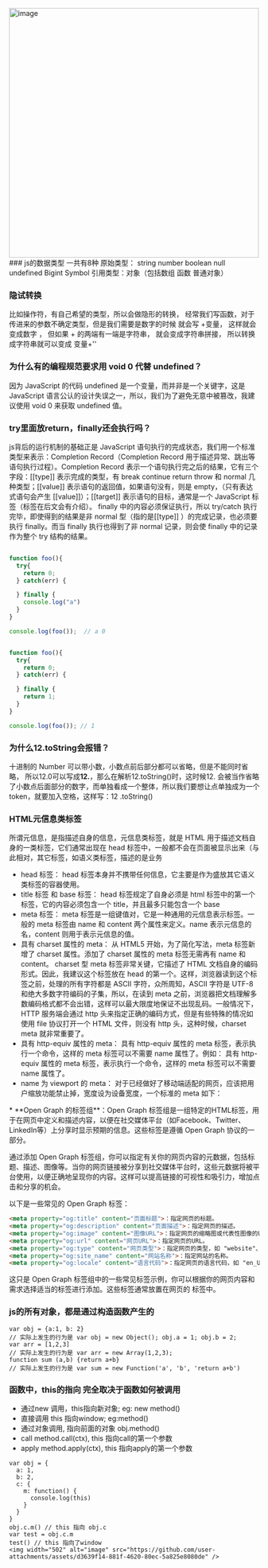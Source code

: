 <img width="502" alt="image" src="https://github.com/user-attachments/assets/d8eb6cb5-8bef-4f57-b6bf-5defd34afb30" />### js的数据类型
一共有8种
原始类型： string number boolean null undefined Bigint Symbol
引用类型：对象（包括数组 函数 普通对象）
### 隐试转换
比如操作符，有自己希望的类型，所以会做隐形的转换， 经常我们写函数，对于传进来的参数不确定类型，但是我们需要是数字的时候 就会写 +变量， 这样就会变成数字 ， 但如果 + 的两端有一端是字符串， 就会变成字符串拼接， 所以转换成字符串就可以变成 变量+''
### 为什么有的编程规范要求用 void 0 代替 undefined？
因为 JavaScript 的代码 undefined 是一个变量，而并非是一个关键字，这是 JavaScript 语言公认的设计失误之一，所以，我们为了避免无意中被篡改，我建议使用 void 0 来获取 undefined 值。
### try里面放return，finally还会执行吗？
js背后的运行机制的基础正是 JavaScript 语句执行的完成状态，我们用一个标准类型来表示：Completion Record（Completion Record 用于描述异常、跳出等语句执行过程）。Completion Record 表示一个语句执行完之后的结果，它有三个字段：[[type]] 表示完成的类型，有 break continue return throw 和 normal 几种类型；[[value]] 表示语句的返回值，如果语句没有，则是 empty，（只有表达式语句会产生 [[value]]）；[[target]] 表示语句的目标，通常是一个 JavaScript 标签（标签在后文会有介绍）。
finally 中的内容必须保证执行，所以 try/catch 执行完毕，即使得到的结果是非 normal 型（指的是[[type]] ）的完成记录，也必须要执行 finally。而当 finally 执行也得到了非 normal 记录，则会使 finally 中的记录作为整个 try 结构的结果。
```javascript

function foo(){
  try{
    return 0;
  } catch(err) {

  } finally {
    console.log("a")
  }
}

console.log(foo());  // a 0


function foo(){
  try{
    return 0;
  } catch(err) {

  } finally {
    return 1;
  }
}

console.log(foo()); // 1
```
### 为什么12.toString会报错？
十进制的 Number 可以带小数，小数点前后部分都可以省略，但是不能同时省略， 所以12.0可以写成**12.**，那么在解析12.toString()时，这时候12. 会被当作省略了小数点后面部分的数字，而单独看成一个整体，所以我们要想让点单独成为一个 token，就要加入空格，这样写：12 .toString()

### HTML元信息类标签
所谓元信息，是指描述自身的信息，元信息类标签，就是 HTML 用于描述文档自身的一类标签，它们通常出现在 head 标签中，一般都不会在页面被显示出来（与此相对，其它标签，如语义类标签，描述的是业务
* head 标签： head 标签本身并不携带任何信息，它主要是作为盛放其它语义类标签的容器使用。
* title 标签 和 base 标签： head 标签规定了自身必须是 html 标签中的第一个标签，它的内容必须包含一个 title，并且最多只能包含一个 base
* meta 标签： meta 标签是一组键值对，它是一种通用的元信息表示标签。一般的 meta 标签由 name 和 content 两个属性来定义。name 表示元信息的名，content 则用于表示元信息的值。
* 具有 charset 属性的 meta： 从 HTML5 开始，为了简化写法，meta 标签新增了 charset 属性。添加了 charset 属性的 meta 标签无需再有 name 和 content。
  <meta charset="UTF-8" >charset 型 meta 标签非常关键，它描述了 HTML 文档自身的编码形式。因此，我建议这个标签放在 head 的第一个。这样，浏览器读到这个标签之前，处理的所有字符都是 ASCII 字符，众所周知，ASCII 字符是 UTF-8 和绝大多数字符编码的子集，所以，在读到 meta 之前，浏览器把文档理解多数编码格式都不会出错，这样可以最大限度地保证不出现乱码。一般情况下，HTTP 服务端会通过 http 头来指定正确的编码方式，但是有些特殊的情况如使用 file 协议打开一个 HTML 文件，则没有 http 头，这种时候，charset meta 就非常重要了。
* 具有 http-equiv 属性的 meta： 具有 http-equiv 属性的 meta 标签，表示执行一个命令，这样的 meta 标签可以不需要 name 属性了。例如： 具有 http-equiv 属性的 meta 标签，表示执行一个命令，这样的 meta 标签可以不需要 name 属性了。
* name 为 viewport 的 meta： 对于已经做好了移动端适配的网页，应该把用户缩放功能禁止掉，宽度设为设备宽度，一个标准的 meta 如下：
<meta name="viewport" content="width=device-width,initial-scale=1,minimum-scale=1,maximum-scale=1,user-scalable=no">
* **Open Graph 的标签组**：Open Graph 标签组是一组特定的HTML标签，用于在网页中定义和描述内容，以便在社交媒体平台（如Facebook、Twitter、LinkedIn等）上分享时显示预期的信息。这些标签是遵循 Open Graph 协议的一部分。

通过添加 Open Graph 标签组，你可以指定有关你的网页内容的元数据，包括标题、描述、图像等。当你的网页链接被分享到社交媒体平台时，这些元数据将被平台使用，以便正确地呈现你的内容。这样可以提高链接的可视性和吸引力，增加点击和分享的机会。

以下是一些常见的 Open Graph 标签：

```html
<meta property="og:title" content="页面标题">：指定网页的标题。
<meta property="og:description" content="页面描述">：指定网页的描述。
<meta property="og:image" content="图像URL">：指定网页的缩略图或代表性图像的URL。
<meta property="og:url" content="网页URL">：指定网页的URL。
<meta property="og:type" content="网页类型">：指定网页的类型，如 "website"、"article" 等。
<meta property="og:site_name" content="网站名称">：指定网站的名称。
<meta property="og:locale" content="语言代码">：指定网页的语言代码，如 "en_US"、"zh_CN" 等。
```
这只是 Open Graph 标签组中的一些常见标签示例，你可以根据你的网页内容和需求选择适当的标签进行添加。这些标签通常放置在网页的 <head> 标签中。

### js的所有对象，都是通过构造函数产生的 

```
var obj = {a:1, b: 2}
// 实际上发生的行为是 var obj = new Object(); obj.a = 1; obj.b = 2;
var arr = [1,2,3]
// 实际上发生的行为是 var arr = new Array(1,2,3);
function sum (a,b) {return a+b}
// 实际上发生的行为是 var sum = new Function('a', 'b', 'return a+b')
```
### 函数中，this的指向 完全取决于函数如何被调用
* 通过new 调用，this指向新对象; eg: new method()
* 直接调用 this 指向window; eg:method()
* 通过对象调用, 指向前面的对象 obj.method()
* call method.call(ctx), this 指向call的第一个参数
* apply method.apply(ctx), this 指向apply的第一个参数

```
var obj = {
  a: 1,
  b: 2,
  c: {
    m: function() {
      console.log(this)
    }
  }
}
obj.c.m() // this 指向 obj.c
var test = obj.c.m
test() // this 指向了window
<img width="502" alt="image" src="https://github.com/user-attachments/assets/d3639f14-881f-4620-80ec-5a825e8080de" />

```

